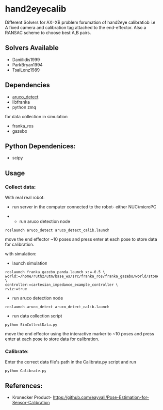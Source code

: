 # hand2eyecalib
Different Solvers for AX=XB problem forumation of hand2eye calibratiob i.e A fixed camera and calibration tag attached to the end-effector. Also a RANSAC scheme to choose best A,B pairs. 


## Solvers Available 
- Daniilidis1999
- ParkBryan1994
- TsaiLenz1989



## Dependencies
- [aruco_detect](http://wiki.ros.org/aruco_detect)
- libfranka
- python zmq

for data collection in simulation 
- franka_ros 
- gazebo 

## Python Dependenices:
- scipy

## Usage 

### Collect data: 
With real real robot:

- run server in the computer connected to the robot- either NUC/microPC 


- - run aruco detection node
```
roslaunch aruco_detect aruco_detect_calib.launch 
```

move the end effector ~10 poses and press enter at each pose to store data for calibration. 



with simulation: 
- launch simulation 

```
roslaunch franka_gazebo panda.launch x:=-0.5 \
world:=/home/ruthz/utm/base_ws/src/franka_ros/franka_gazebo/world/stone.sdf \
controller:=cartesian_impedance_example_controller \
rviz:=true
```

- run aruco detection node
```
roslaunch aruco_detect aruco_detect_calib.launch 
```
- run data collection script 
```
python SimCollectData.py
```
move the end effector using the interactive marker to ~10 poses and press enter at each pose to store data for calibration.

### Calibrate: 
Enter the correct data file's path in the Calibrate.py script and run

```
python Calibrate.py
```


## References: 
-  Kronecker Product- https://github.com/eayvali/Pose-Estimation-for-Sensor-Calibration

